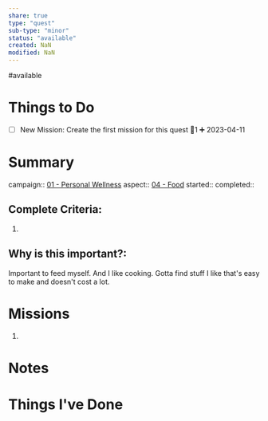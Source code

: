 ```yaml
---
share: true
type: "quest"
sub-type: "minor"
status: "available"
created: NaN 
modified: NaN
---
```

 
#available 
# Things to Do
- [ ] New Mission: Create the first mission for this quest 🥄1 ➕ 2023-04-11
# Summary
campaign:: [01 - Personal Wellness](./01%20-%20Personal%20Wellness.md)
aspect:: [04 - Food](./04%20-%20Food.md)
started:: 
completed::
## Complete Criteria:
1. 

## Why is this important?:
Important to feed myself.  And I like cooking.  Gotta find stuff I like that's easy to make and doesn't cost a lot.
# Missions
1.

# Notes

# Things I've Done